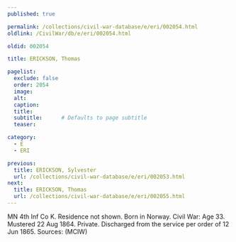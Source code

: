 ```yaml
---
published: true

permalink: /collections/civil-war-database/e/eri/002054.html
oldlink: /CivilWar/db/e/eri/002054.html

oldid: 002054

title: ERICKSON, Thomas

pagelist:
  exclude: false
  order: 2054
  image: 
  alt:
  caption:
  title:
  subtitle:      # Defaults to page subtitle
  teaser:

category: 
  - E 
  - ERI

previous:
  title: ERICKSON, Sylvester
  url: /collections/civil-war-database/e/eri/002053.html  
next:
  title: ERICKSON, Thomas
  url: /collections/civil-war-database/e/eri/002055.html   
---
```

MN 4th Inf Co K. Residence not shown. Born in Norway. Civil War: Age 33. Mustered 22 Aug 1864. Private. Discharged from the service per order of 12 Jun 1865. Sources: (MCIW)